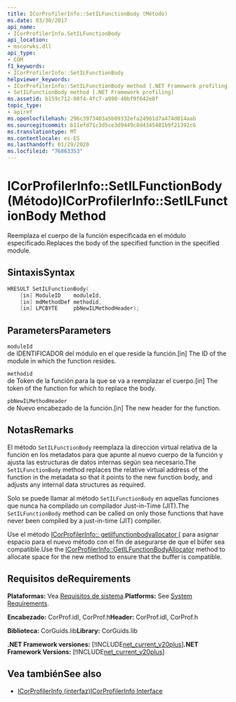 ```yaml
---
title: ICorProfilerInfo::SetILFunctionBody (Método)
ms.date: 03/30/2017
api_name:
- ICorProfilerInfo.SetILFunctionBody
api_location:
- mscorwks.dll
api_type:
- COM
f1_keywords:
- ICorProfilerInfo::SetILFunctionBody
helpviewer_keywords:
- ICorProfilerInfo::SetILFunctionBody method [.NET Framework profiling]
- SetILFunctionBody method [.NET Framework profiling]
ms.assetid: b159c712-00f4-4fc7-a990-40bf9f642e8f
topic_type:
- apiref
ms.openlocfilehash: 296c3973403a5b09332efa24961d7a474d814aab
ms.sourcegitcommit: b11efd71c3d5ce3d9449c8d4345481b9f21392c6
ms.translationtype: MT
ms.contentlocale: es-ES
ms.lasthandoff: 01/29/2020
ms.locfileid: "76863353"
---
```

# <a name="icorprofilerinfosetilfunctionbody-method"></a><span data-ttu-id="bdf05-102">ICorProfilerInfo::SetILFunctionBody (Método)</span><span class="sxs-lookup"><span data-stu-id="bdf05-102">ICorProfilerInfo::SetILFunctionBody Method</span></span>
<span data-ttu-id="bdf05-103">Reemplaza el cuerpo de la función especificada en el módulo especificado.</span><span class="sxs-lookup"><span data-stu-id="bdf05-103">Replaces the body of the specified function in the specified module.</span></span>  
  
## <a name="syntax"></a><span data-ttu-id="bdf05-104">Sintaxis</span><span class="sxs-lookup"><span data-stu-id="bdf05-104">Syntax</span></span>  
  
```cpp  
HRESULT SetILFunctionBody(  
    [in] ModuleID    moduleId,  
    [in] mdMethodDef methodid,  
    [in] LPCBYTE     pbNewILMethodHeader);  
```  
  
## <a name="parameters"></a><span data-ttu-id="bdf05-105">Parameters</span><span class="sxs-lookup"><span data-stu-id="bdf05-105">Parameters</span></span>  
 `moduleId`  
 <span data-ttu-id="bdf05-106">de IDENTIFICADOR del módulo en el que reside la función.</span><span class="sxs-lookup"><span data-stu-id="bdf05-106">[in] The ID of the module in which the function resides.</span></span>  
  
 `methodid`  
 <span data-ttu-id="bdf05-107">de Token de la función para la que se va a reemplazar el cuerpo.</span><span class="sxs-lookup"><span data-stu-id="bdf05-107">[in] The token of the function for which to replace the body.</span></span>  
  
 `pbNewILMethodHeader`  
 <span data-ttu-id="bdf05-108">de Nuevo encabezado de la función.</span><span class="sxs-lookup"><span data-stu-id="bdf05-108">[in] The new header for the function.</span></span>  
  
## <a name="remarks"></a><span data-ttu-id="bdf05-109">Notas</span><span class="sxs-lookup"><span data-stu-id="bdf05-109">Remarks</span></span>  
 <span data-ttu-id="bdf05-110">El método `SetILFunctionBody` reemplaza la dirección virtual relativa de la función en los metadatos para que apunte al nuevo cuerpo de la función y ajusta las estructuras de datos internas según sea necesario.</span><span class="sxs-lookup"><span data-stu-id="bdf05-110">The `SetILFunctionBody` method replaces the relative virtual address of the function in the metadata so that it points to the new function body, and adjusts any internal data structures as required.</span></span>  
  
 <span data-ttu-id="bdf05-111">Solo se puede llamar al método `SetILFunctionBody` en aquellas funciones que nunca ha compilado un compilador Just-in-Time (JIT).</span><span class="sxs-lookup"><span data-stu-id="bdf05-111">The `SetILFunctionBody` method can be called on only those functions that have never been compiled by a just-in-time (JIT) compiler.</span></span>  
  
 <span data-ttu-id="bdf05-112">Use el método [ICorProfilerInfo:: getilfunctionbodyallocator (](icorprofilerinfo-getilfunctionbodyallocator-method.md) para asignar espacio para el nuevo método con el fin de asegurarse de que el búfer sea compatible.</span><span class="sxs-lookup"><span data-stu-id="bdf05-112">Use the [ICorProfilerInfo::GetILFunctionBodyAllocator](icorprofilerinfo-getilfunctionbodyallocator-method.md) method to allocate space for the new method to ensure that the buffer is compatible.</span></span>  
  
## <a name="requirements"></a><span data-ttu-id="bdf05-113">Requisitos de</span><span class="sxs-lookup"><span data-stu-id="bdf05-113">Requirements</span></span>  
 <span data-ttu-id="bdf05-114">**Plataformas:** Vea [Requisitos de sistema](../../../../docs/framework/get-started/system-requirements.md).</span><span class="sxs-lookup"><span data-stu-id="bdf05-114">**Platforms:** See [System Requirements](../../../../docs/framework/get-started/system-requirements.md).</span></span>  
  
 <span data-ttu-id="bdf05-115">**Encabezado:** CorProf.idl, CorProf.h</span><span class="sxs-lookup"><span data-stu-id="bdf05-115">**Header:** CorProf.idl, CorProf.h</span></span>  
  
 <span data-ttu-id="bdf05-116">**Biblioteca:** CorGuids.lib</span><span class="sxs-lookup"><span data-stu-id="bdf05-116">**Library:** CorGuids.lib</span></span>  
  
 <span data-ttu-id="bdf05-117">**.NET Framework versiones:** [!INCLUDE[net_current_v20plus](../../../../includes/net-current-v20plus-md.md)]</span><span class="sxs-lookup"><span data-stu-id="bdf05-117">**.NET Framework Versions:** [!INCLUDE[net_current_v20plus](../../../../includes/net-current-v20plus-md.md)]</span></span>  
  
## <a name="see-also"></a><span data-ttu-id="bdf05-118">Vea también</span><span class="sxs-lookup"><span data-stu-id="bdf05-118">See also</span></span>

- [<span data-ttu-id="bdf05-119">ICorProfilerInfo (interfaz)</span><span class="sxs-lookup"><span data-stu-id="bdf05-119">ICorProfilerInfo Interface</span></span>](icorprofilerinfo-interface.md)

